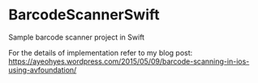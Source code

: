 # BarcodeScannerSwift
Sample barcode scanner project in Swift

For the details of implementation refer to my blog post:
https://ayeohyes.wordpress.com/2015/05/09/barcode-scanning-in-ios-using-avfoundation/
